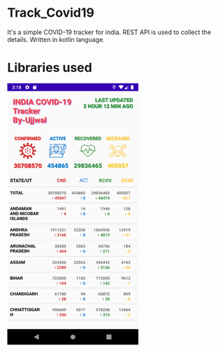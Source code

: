 # Track_Covid19
It's a simple COVID-19 tracker for india.
REST API is used to collect the details.
Written in kotlin language.

# Libraries used


<img src="/Screenshot_1625694539.png" height="600" width="300">
